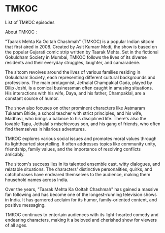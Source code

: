 # TMKOC
List of TMKOC episodes

About TMKOC :

"Taarak Mehta Ka Ooltah Chashmah" (TMKOC) is a popular Indian sitcom that first aired in 2008. Created by Asit Kumarr Modi, the show is based on the popular Gujarati comic strip written by Taarak Mehta. Set in the fictional Gokuldham Society in Mumbai, TMKOC follows the lives of its diverse residents and their everyday struggles, laughter, and camaraderie.

The sitcom revolves around the lives of various families residing in Gokuldham Society, each representing different cultural backgrounds and professions. The main protagonist, Jethalal Champaklal Gada, played by Dilip Joshi, is a comical businessman often caught in amusing situations. His interactions with his wife, Daya, and his father, Champaklal, are a constant source of humor.

The show also focuses on other prominent characters like Aatmaram Tukaram Bhide, a school teacher with strict principles, and his wife, Madhavi, who brings a balance to his disciplined life. There's also the lovable Tapu, Jethalal's mischievous son, and his gang of friends, who often find themselves in hilarious adventures.

TMKOC explores various social issues and promotes moral values through its lighthearted storytelling. It often addresses topics like community unity, friendship, family values, and the importance of resolving conflicts amicably.

The sitcom's success lies in its talented ensemble cast, witty dialogues, and relatable situations. The characters' distinctive personalities, quirks, and catchphrases have endeared themselves to the audience, making them household names across India.

Over the years, "Taarak Mehta Ka Ooltah Chashmah" has gained a massive fan following and has become one of the longest-running television shows in India. It has garnered acclaim for its humor, family-oriented content, and positive messaging.

TMKOC continues to entertain audiences with its light-hearted comedy and endearing characters, making it a beloved and cherished show for viewers of all ages.
